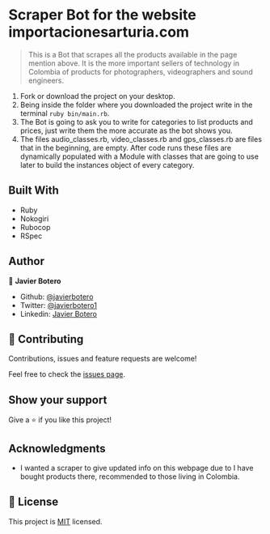 # Scraper Bot for the website importacionesarturia.com

> This is a Bot that scrapes all the products available in the page mention above. It is the more important sellers of technology in Colombia of products for photographers, videographers and sound engineers.

1. Fork or download the project on your desktop.
2. Being inside the folder where you downloaded the project write in the terminal `ruby bin/main.rb`.
3. The Bot is going to ask you to write for categories to list products and prices, just write them the more accurate as the bot shows you.
4. The files audio_classes.rb, video_classes.rb and gps_classes.rb are files that in the beginning, are empty. After code runs these files are dynamically populated with a Module with classes that are going to use later to build the instances object of every category.

## Built With

- Ruby
- Nokogiri
- Rubocop
- RSpec

## Author

👤 **Javier Botero**

- Github: [@javierbotero](/github.com/javierbotero)
- Twitter: [@javierbotero1](https://twitter.com/JavierBotero1)
- Linkedin: [Javier Botero](https://www.linkedin.com/in/javier-botero-044686155/)

## 🤝 Contributing

Contributions, issues and feature requests are welcome!

Feel free to check the [issues page](issues/).

## Show your support

Give a ⭐️ if you like this project!

## Acknowledgments

- I wanted a scraper to give updated info on this webpage due to I have bought products there, recommended to those living in Colombia.

## 📝 License

This project is [MIT](lic.url) licensed.